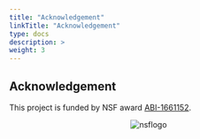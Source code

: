 ```yaml
---
title: "Acknowledgement"
linkTitle: "Acknowledgement"
type: docs
description: >
weight: 3
---
```


## Acknowledgement

This project is funded by NSF award [ABI-1661152](https://www.nsf.gov/awardsearch/showAward?AWD_ID=1661152).

<center><img title="nsflogo" src="https://systempipe.org/assets/images/doc/NSF_Logo.png"><img/></center>

